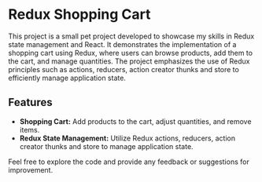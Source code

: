 # Redux Shopping Cart

This project is a small pet project developed to showcase my skills in Redux state management and React. It demonstrates the implementation of a shopping cart using Redux, where users can browse products, add them to the cart, and manage quantities. The project emphasizes the use of Redux principles such as actions, reducers, action creator thunks and store to efficiently manage application state.

## Features

- **Shopping Cart:** Add products to the cart, adjust quantities, and remove items.
- **Redux State Management:** Utilize Redux actions, reducers, action creator thunks and store to manage application state.

Feel free to explore the code and provide any feedback or suggestions for improvement.

